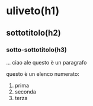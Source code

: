 # uliveto(h1)
## sottotitolo(h2)
### sotto-sottotitolo(h3)
...
ciao ale questo è un paragrafo

questo è un elenco numerato:
1. prima
2. seconda
3. terza


